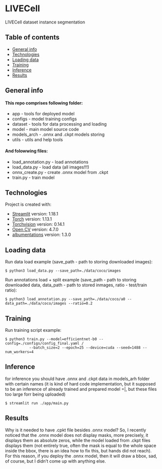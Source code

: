 # LIVECell
LIVECell dataset instance segmentation

## Table of contents
* [General info](#general-info)
* [Technologies](#technologies)
* [Loading data](#loading)
* [Training](#training)
* [Inference](#inference)
* [Results](#results)

## General info

#### This repo comprises following folder:
- app - tools for deployed model 
- configs - model training configs
- dataset - tools for data processing and loading
- model - main model source code
- models_arch - .onnx and .ckpt models storing
- utils - utils and help tools

#### And folowwing files:
- load_annotation.py - load annotations
- load_data.py - load data (all images!!!)
- onnx_create.py - create .onnx model from .ckpt
- train.py - train model



	
## Technologies
Project is created with:
* [Streamlit](https://streamlit.io/) version: 1.18.1
* [Torch](https://pytorch.org/) version: 1.13.1
* [Torchvision](https://pytorch.org/vision/stable/index.html) version: 0.14.1
* [Open CV](https://opencv.org/) version: 4.7.0
* [albumentations](https://albumentations.ai/) version: 1.3.0

## Loading data
Run data load example (save_path - path to storing downloaded images):
```
$ python3 load_data.py --save_path=./data/coco/images
```
Run annotations load + split example (save_path - path to storing downloaded data, data_path - path to stored inmages, ratio - test/train ratio):
```
$ python3 load_annotation.py --save_path=./data/coco/a0 --data_path=./data/coco/images --ratio=0.2
```
## Training
Run training script example:
```
$ python3 train.py --model=efficientnet-b0 --config=./configs/config_final.yaml /
		   --batch_size=2 --epoch=25 --device=cuda --seed=1488 --num_workers=4
```

## Inference
for inference you should have .onnx and .ckpt data in models_arh folder with certain names (it is kind of hard code implementation, but it supposed to be an inference of already trained and prepared model =|, but these files too large forr being uploaded)
```
$ streamlit run ./app/main.py
```
## Results
Why is it needed to have .cpkt file besides .onnx model? So, I recently noticed that the .onnx model does not display masks, more precisely, it displays them as absolute zeros, while the model loaded from .ckpt files displays them (not entirely true, often the mask is equal to the whole space inside the bbox, there is an idea how to fix this, but hands did not reach). 
For this reason, if you deploy the .onnx model, then it will draw a bbox, sad, of course, but I didn’t come up with anything else.
